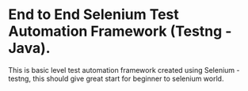 # End to End Selenium Test Automation Framework (Testng - Java).

This is basic level test automation framework created using Selenium - testng, this should give great start for beginner to selenium world.
